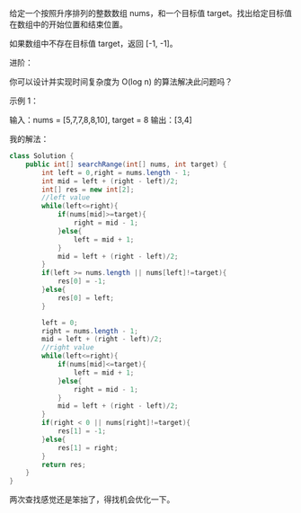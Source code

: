 给定一个按照升序排列的整数数组 nums，和一个目标值 target。找出给定目标值在数组中的开始位置和结束位置。

如果数组中不存在目标值 target，返回 [-1, -1]。

进阶：

你可以设计并实现时间复杂度为 O(log n) 的算法解决此问题吗？


示例 1：

输入：nums = [5,7,7,8,8,10], target = 8
输出：[3,4]



我的解法：

```java
class Solution {
    public int[] searchRange(int[] nums, int target) {
        int left = 0,right = nums.length - 1;
        int mid = left + (right - left)/2;    
        int[] res = new int[2];
        //left value
        while(left<=right){
            if(nums[mid]>=target){
                right = mid - 1;
            }else{
                left = mid + 1;
            }
            mid = left + (right - left)/2; 
        }
        if(left >= nums.length || nums[left]!=target){
            res[0] = -1;
        }else{
            res[0] = left;
        }

        left = 0;
        right = nums.length - 1;
        mid = left + (right - left)/2;    
        //right value
        while(left<=right){
            if(nums[mid]<=target){
                left = mid + 1;
            }else{
                right = mid - 1;
            }
            mid = left + (right - left)/2; 
        }
        if(right < 0 || nums[right]!=target){
            res[1] = -1;
        }else{
            res[1] = right;
        }
        return res;
    }
}
```

两次查找感觉还是笨拙了，得找机会优化一下。